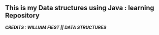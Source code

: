 **This is my Data structures using Java : learning Repository**
-
***CREDITS : WILLIAM FIEST || DATA STRUCTURES***